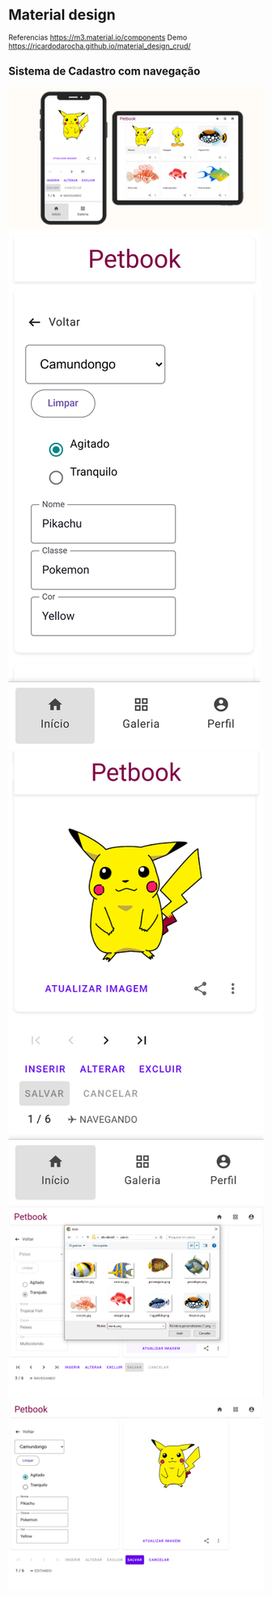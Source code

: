 # Material design

Referencias https://m3.material.io/components
Demo https://ricardodarocha.github.io/material_design_crud/

## Sistema de Cadastro com navegação

![alt text](demo/demo.png)
![alt text](demo/edit.png)
![alt text](demo/img.png)
![alt text](demo/seletor.PNG)
![alt text](demo/tablet.png)
